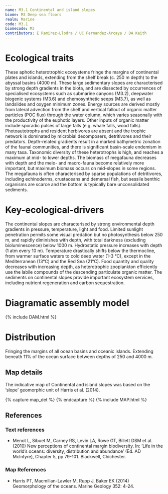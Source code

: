 ```yaml
---
name: M3.1 Continental and island slopes
biome: M3 Deep sea floors
realm: Marine
code: M3.1
biomecode: M3
contributors: E Ramirez-Llodra / UC Fernandez-Arcaya / DA Keith
---
```


# Ecological traits

These aphotic heterotrophic ecosystems fringe the margins of continental plates and islands, extending from the shelf break (c. 250 m depth) to the abyssal basins (4000 m). These large sedimentary slopes are characterised by strong depth gradients in the biota, and are dissected by occurrences of specialised ecosystems such as submarine canyons (M3.2), deepwater biogenic systems (M3.6) and chemosynthetic seeps (M3.7), as well as landslides and oxygen minimum zones. Energy sources are derived mostly from lateral advection from the shelf and vertical fallout of organic matter particles (POC flux) through the water column, which varies seasonally with the productivity of the euphotic layers. Other inputs of organic matter include sporadic pulses of large falls (e.g. whale falls, wood falls). Photoautotrophs and resident herbivores are absent and the trophic network is dominated by microbial decomposers, detritivores and their predators. Depth-related gradients result in a marked bathymetric zonation of the faunal communities, and there is significant basin-scale endemism in many taxa. Taxonomic diversity of these heterotrophs is high, and reaches a maximum at mid- to lower depths. The biomass of megafauna decreases with depth and the meio- and macro-fauna become relatively more important, but maximum biomass occurs on mid-slopes in some regions. The megafauna is often characterised by sparse populations of detritivores, including echinoderms, crustaceans and demersal fish, but sessile benthic organisms are scarce and the bottom is typically bare unconsolidated sediments.

# Key-ecological-drivers

The continental slopes are characterised by strong environmental depth gradients in pressure, temperature, light and food. Limited sunlight penetration permits some visual predation but no photosynthesis below 250 m, and rapidly diminishes with depth, with total darkness (excluding bioluminescence) below 1000 m. Hydrostatic pressure increases with depth (1 atm every 10 m). Temperature drastically shifts below the thermocline, from warmer surface waters to cold deep water (1-3 °C), except in the Mediterranean (13°C) and the Red Sea (21°C). Food quantity and quality decreases with increasing depth, as heterotrophic zooplankton efficiently use the labile compounds of the descending particulate organic matter. The sediments on continental slopes provide important ecosystem services, including nutrient regeneration and carbon sequestration.

# Diagramatic assembly model

{% include DAM.html %}

# Distribution

Fringing the margins of all ocean basins and oceanic islands. Extending beneath 11% of the ocean surface between depths of 250 and 4000 m.

## Map details

The indicative map of Continental and island slopes was based on the ‘slope’ geomorphic unit of Harris et al. (2014).

{% capture map_det %}  {% endcapture %}
{% include MAP.html %}

## References
### Text references
* Menot L, Sibuet M, Carney RS, Levin LA, Rowe GT, Billett DSM et al. (2010) New perceptions of continental margin biodiversity. In: ’Life in the world’s oceans: diversity, distribution and abundance’ (Ed. AD McIntyre), Chapter 5, pp 79-101. Blackwell, Chichester.
### Map References
* Harris PT, Macmillan-Lawler M, Rupp J, Baker EK (2014) Geomorphology of the oceans. Marine Geology 352: 4-24.
